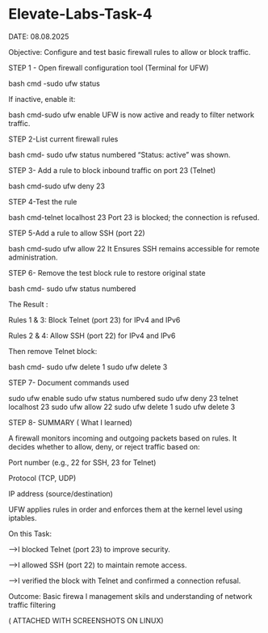 # Elevate-Labs-Task-4

DATE: 08.08.2025

Objective:  Configure and test basic firewall rules to allow or block traffic.

STEP 1 - Open firewall configuration tool (Terminal for UFW)

bash cmd -sudo ufw status

If inactive, enable it:

bash cmd-sudo ufw enable
 UFW is now active and ready to filter network traffic.

STEP 2-List current firewall rules

bash cmd- sudo ufw status numbered
“Status: active” was shown.

STEP 3- Add a rule to block inbound traffic on port 23 (Telnet)

bash cmd-sudo ufw deny 23

STEP 4-Test the rule

bash cmd-telnet localhost 23
Port 23 is blocked; the connection is refused.

STEP 5-Add a rule to allow SSH (port 22)

bash cmd-sudo ufw allow 22
 It Ensures SSH remains accessible for remote administration.

 STEP 6- Remove the test block rule to restore original state

 bash cmd- sudo ufw status numbered
 
The Result :

Rules 1 & 3: Block Telnet (port 23) for IPv4 and IPv6

Rules 2 & 4: Allow SSH (port 22) for IPv4 and IPv6

Then remove Telnet block:


bash cmd- sudo ufw delete 1
sudo ufw delete 3

STEP 7- Document commands used

sudo ufw enable
sudo ufw status numbered
sudo ufw deny 23
telnet localhost 23
sudo ufw allow 22
sudo ufw delete 1
sudo ufw delete 3

STEP 8- SUMMARY 
( What I learned) 

A firewall monitors incoming and outgoing packets based on rules.
It decides whether to allow, deny, or reject traffic based on:

Port number (e.g., 22 for SSH, 23 for Telnet)

Protocol (TCP, UDP)

IP address (source/destination)

UFW applies rules in order and enforces them at the kernel level using iptables.

On this Task:

-->I blocked Telnet (port 23) to improve security.

-->I allowed SSH (port 22) to maintain remote access.

-->I verified the block with Telnet and confirmed a connection refusal.

Outcome: Basic firewa l management skils and understanding of network traffic filtering

( ATTACHED WITH SCREENSHOTS ON LINUX)








